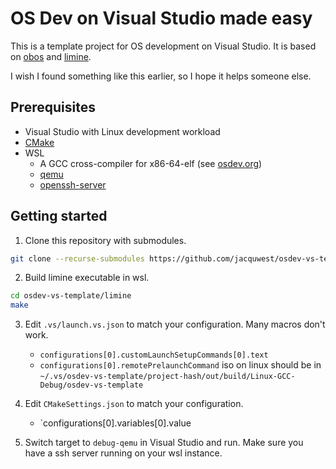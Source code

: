 # OS Dev on Visual Studio made easy

This is a template project for OS development on Visual Studio.
It is based on [obos](https://github.com/oberrow/obos) and 
[limine](https://github.com/limine-bootloader/limine).

I wish I found something like this earlier, so I hope it helps someone else.

## Prerequisites

- Visual Studio with Linux development workload
- [CMake](https://cmake.org/download/)
- WSL
	- A GCC cross-compiler for x86-64-elf (see [osdev.org](https://wiki.osdev.org/GCC_Cross-Compiler))
	- [qemu](https://www.qemu.org/download/#linux)								
	- [openssh-server](https://ubuntu.com/server/docs/service-openssh)

## Getting started

1. Clone this repository with submodules.
```bash
git clone --recurse-submodules https://github.com/jacquwest/osdev-vs-template.git
```

2. Build limine executable in wsl.
```bash
cd osdev-vs-template/limine
make
```

3. Edit `.vs/launch.vs.json` to match your configuration. Many macros don't work.
	- `configurations[0].customLaunchSetupCommands[0].text`
	- `configurations[0].remotePrelaunchCommand`
iso on linux should be in 
`~/.vs/osdev-vs-template/project-hash/out/build/Linux-GCC-Debug/osdev-vs-template`

4. Edit `CMakeSettings.json` to match your configuration.
	- `configurations[0].variables[0].value

5. Switch target to `debug-qemu` in Visual Studio and run.
Make sure you have a ssh server running on your wsl instance.